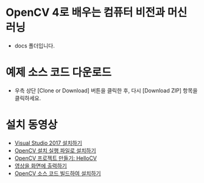 # OpenCV 4로 배우는 컴퓨터 비전과 머신 러닝
* docs 폴더입니다.

# 예제 소스 코드 다운로드
* 우측 상단 [Clone or Download] 버튼을 클릭한 후, 다시 [Download ZIP] 항목을 클릭하세요.

# 설치 동영상
* [Visual Studio 2017 설치하기](https://youtu.be/jzVNiMeVcvs)
* [OpenCV 설치 실행 파일로 설치하기](https://youtu.be/HxDfGHwDSmc)
* [OpenCV 프로젝트 만들기: HelloCV](https://youtu.be/fKWQIPwNsc8)
* [영상을 화면에 출력하기](https://youtu.be/gcgScMU0XWE)
* [OpenCV 소스 코드 빌드하여 설치하기](https://youtu.be/ac75cFPYlOQ)
